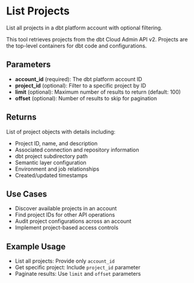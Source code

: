 # List Projects

List all projects in a dbt platform account with optional filtering.

This tool retrieves projects from the dbt Cloud Admin API v2. Projects are the top-level containers for dbt code and configurations.

## Parameters

- **account_id** (required): The dbt platform account ID
- **project_id** (optional): Filter to a specific project by ID
- **limit** (optional): Maximum number of results to return (default: 100)
- **offset** (optional): Number of results to skip for pagination

## Returns

List of project objects with details including:

- Project ID, name, and description
- Associated connection and repository information
- dbt project subdirectory path
- Semantic layer configuration
- Environment and job relationships
- Created/updated timestamps

## Use Cases

- Discover available projects in an account
- Find project IDs for other API operations
- Audit project configurations across an account
- Implement project-based access controls

## Example Usage

- List all projects: Provide only `account_id`
- Get specific project: Include `project_id` parameter
- Paginate results: Use `limit` and `offset` parameters
